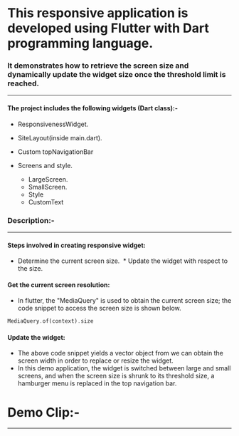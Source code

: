 #  This responsive application is developed using Flutter with Dart programming language.

### It demonstrates how to retrieve the screen size and dynamically update the widget size once the threshold limit is reached.

---

#### The project includes the following widgets (Dart class):-

* ResponsivenessWidget.

* SiteLayout(inside main.dart).

* Custom topNavigationBar

* Screens and style.
  * LargeScreen.
  * SmallScreen.
  * Style
  * CustomText
  
### Description:-

---

#### Steps involved in creating responsive widget:

 * Determine the current screen size.
 * Update the widget with respect to the size.
 
 #### Get the current screen resolution:
 
  * In flutter, the "MediaQuery" is used to obtain the current screen size; the code snippet to access the screen size is shown below.
  
  ```dart
  MediaQuery.of(context).size
  ```
  
  #### Update the widget:
   
   * The above code snippet yields a vector object from we can obtain the screen width in order to replace or resize the widget.
   * In this demo application, the widget is switched between large and small screens, and when the screen size is shrunk to its threshold size, a hamburger menu is replaced in the top navigation bar. 

# Demo Clip:-


---
